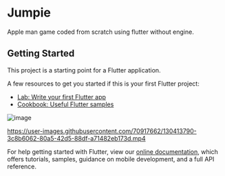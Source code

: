 # Jumpie

Apple man game coded from scratch using flutter without engine.

## Getting Started

This project is a starting point for a Flutter application.

A few resources to get you started if this is your first Flutter project:

- [Lab: Write your first Flutter app](https://flutter.dev/docs/get-started/codelab)
- [Cookbook: Useful Flutter samples](https://flutter.dev/docs/cookbook)

![image](https://user-images.githubusercontent.com/70917662/130412862-3fca2450-bf92-4feb-9062-7f4a3f9c5067.png)



https://user-images.githubusercontent.com/70917662/130413790-3c8b6062-80a5-42d5-88df-a71482eb173d.mp4

For help getting started with Flutter, view our
[online documentation](https://flutter.dev/docs), which offers tutorials,
samples, guidance on mobile development, and a full API reference.
